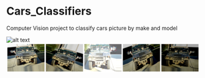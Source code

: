 # Cars_Classifiers
Computer Vision project to classify cars picture by make and model

![alt text](http://Cars_Classifiers/Graphs/Augmentation.png)
![Alt text](Graphs/Augmentation.png?raw=true "Title")

